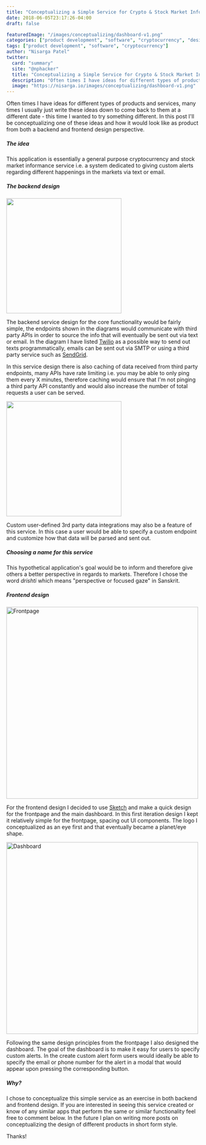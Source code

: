 ```yaml
---
title: "Conceptualizing a Simple Service for Crypto & Stock Market Informance"
date: 2018-06-05T23:17:26-04:00
draft: false

featuredImage: "/images/conceptualizing/dashboard-v1.png"
categories: ["product development", "software", "cryptocurrency", "design"]
tags: ["product development", "software", "cryptocurrency"]
author: "Nisarga Patel"
twitter:
  card: "summary"
  site: "@nphacker"
  title: "Conceptualizing a Simple Service for Crypto & Stock Market Informance"
  description: "Often times I have ideas for different types of products and services, many times I usually just write these ideas down to come back to them at a different date - this time I wanted to try something different. In this post I'll be conceptualizing one of these ideas and how it would look like as product from both a backend and frontend design perspective."
  image: "https://nisarga.io/images/conceptualizing/dashboard-v1.png"
---
```


Often times I have ideas for different types of products and services, many times I usually just write these ideas down to come back to them at a different date - this time I wanted to try something different. In this post I'll be conceptualizing one of these ideas and how it would look like as product from both a backend and frontend design perspective.

##### The idea

This application is essentially a general purpose cryptocurrency and stock market informance service i.e. a system dedicated to giving custom alerts regarding different happenings in the markets via text or email.

##### The backend design
<img src="/images/conceptualizing/service.png" width="300" />

The backend service design for the core functionality would be fairly simple, the endpoints shown in the diagrams would communicate with third party APIs in order to source the info that will eventually be sent out via text or email. In the diagram I have listed [Twilio](https://www.twilio.com/) as a possible way to send out texts programmatically, emails can be sent out via SMTP or using a third party service such as [SendGrid](https://sendgrid.com/).

In this service design there is also caching of data received from third party endpoints, many APIs have rate limiting i.e. you may be able to only ping them every X minutes, therefore caching would ensure that I'm not pinging a third party API constantly and would also increase the number of total requests a user can be served. 

<img src="/images/conceptualizing/thirdparty.png" width="300" />

Custom user-defined 3rd party data integrations may also be a feature of this service. In this case a user would be able to specify a custom endpoint and customize how that data will be parsed and sent out.

##### Choosing a name for this service

This hypothetical application's goal would be to inform and therefore give others a better perspective in regards to markets. Therefore I chose the word *drishti* which means "perspective or focused gaze" in Sanskrit.

##### Frontend design

<img src="/images/conceptualizing/frontpage-v1.png" alt="Frontpage" width="500" />

For the frontend design I decided to use [Sketch](https://www.sketchapp.com/) and make a quick design for the frontpage and the main dashboard. In this first iteration design I kept it relatively simple for the frontpage, spacing out UI components. The logo I conceptualized as an eye first and that eventually became a planet/eye shape.

<img src="/images/conceptualizing/dashboard-v1.png" alt="Dashboard" width="500" />

Following the same design principles from the frontpage I also designed the dashboard. The goal of the dashboard is to make it easy for users to specify custom alerts. In the create custom alert form users would ideally be able to specify the email or phone number for the alert in a modal that would appear upon pressing the corresponding button. 

##### Why?

I chose to conceptualize this simple service as an exercise in both backend and frontend design. If you are interested in seeing this service created or know of any similar apps that perform the same or similar functionality feel free to comment below. In the future I plan on writing more posts on conceptualizing the design of different products in short form style.

Thanks!